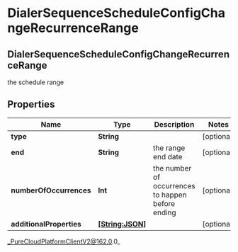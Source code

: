 # DialerSequenceScheduleConfigChangeRecurrenceRange

## DialerSequenceScheduleConfigChangeRecurrenceRange
the schedule range

## Properties

|Name | Type | Description | Notes|
|------------ | ------------- | ------------- | -------------|
| **type** | **String** |  | [optional] |
| **end** | **String** | the range end date | [optional] |
| **numberOfOccurrences** | **Int** | the number of occurrences to happen before ending | [optional] |
| **additionalProperties** | [**[String:JSON]**](JSON) |  | [optional] |



_PureCloudPlatformClientV2@162.0.0_
